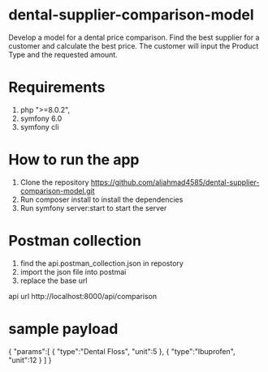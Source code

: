 # dental-supplier-comparison-model

Develop a model for a dental price comparison.
Find the best supplier for a customer and calculate the best price. The customer will input
the Product Type and the requested amount.


# Requirements
1. php ">=8.0.2",
2. symfony 6.0
3. symfony cli

# How to run the app

1. Clone the repository https://github.com/aliahmad4585/dental-supplier-comparison-model.git
2. Run composer install to install the dependencies
3. Run symfony server:start to start the server

# Postman collection 
1. find the api.postman_collection.json in repostory
2. import the json file into postmai
3. replace the base url

api url http://localhost:8000/api/comparison

# sample payload
{
    "params":[
        {
            "type":"Dental Floss",
            "unit":5
        },
        {
            "type":"Ibuprofen",
            "unit":12
        }
    ]
}


